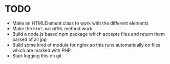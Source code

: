 # TODO

* Make an HTMLElement class to work with the different
elements
* Make the `html.makeHTML` method work
* Build a node.js based npm package which accepts files
and return them parsed of all jpp
* Build some kind of module for nginx so this runs
automatically on files which are marked with PHP.
* Start logging this on git
